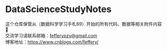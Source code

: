 # DataScienceStudyNotes
这个仓库保管从（数据科学学习手札69）开始的所有代码、数据等相关附件内容 :dart:
<br/>交流学习请联系邮箱：fefferypzy@gmail.com
<br/>博客地址：https://www.cnblogs.com/feffery/
